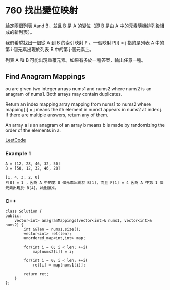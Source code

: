 # 760 找出變位映射

給定兩個列表 Aand B，並且 B 是 A 的變位（即 B 是由 A 中的元素隨機排列後組成的新列表）。

我們希望找出一個從 A 到 B 的索引映射 P 。一個映射 P[i] = j 指的是列表 A 中的第 i 個元素出現於列表 B 中的第 j 個元素上。

列表 A 和 B 可能出現重覆元素。如果有多於一種答案，輸出任意一種。

## Find Anagram Mappings

ou are given two integer arrays nums1 and nums2 where nums2 is an anagram of nums1. Both arrays may contain duplicates.

Return an index mapping array mapping from nums1 to nums2 where mapping[i] = j means the ith element in nums1 appears in nums2 at index j. If there are multiple answers, return any of them.

An array a is an anagram of an array b means b is made by randomizing the order of the elements in a.

[LeetCode](https://leetcode-cn.com/problems/find-anagram-mappings/)

### Example 1

```
A = [12, 28, 46, 32, 50]
B = [50, 12, 32, 46, 28]

[1, 4, 3, 2, 0]
P[0] = 1 ，因為 A 中的第 0 個元素出現於 B[1]，而且 P[1] = 4 因為 A 中第 1 個元素出現於 B[4]，以此類推。
```

### C++ 

```
class Solution {
public:
    vector<int> anagramMappings(vector<int>& nums1, vector<int>& nums2) {
        int &&len = nums1.size();
        vector<int> ret(len);
        unordered_map<int,int> map;

        for(int i = 0; i < len; ++i)
            map[nums2[i]] = i;
        
        for(int i = 0; i < len; ++i)
            ret[i] = map[nums1[i]];

        return ret;
    }
};
```

